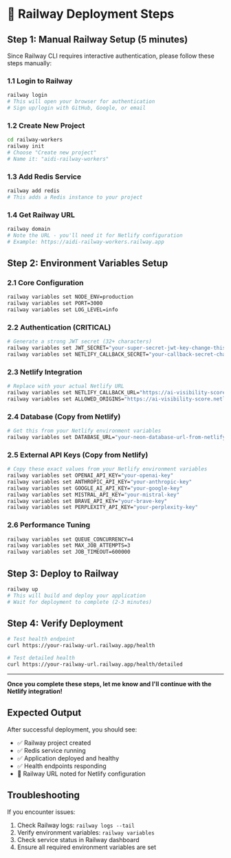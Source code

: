 # 🚂 Railway Deployment Steps

## Step 1: Manual Railway Setup (5 minutes)

Since Railway CLI requires interactive authentication, please follow these steps manually:

### 1.1 Login to Railway
```bash
railway login
# This will open your browser for authentication
# Sign up/login with GitHub, Google, or email
```

### 1.2 Create New Project
```bash
cd railway-workers
railway init
# Choose "Create new project"
# Name it: "aidi-railway-workers"
```

### 1.3 Add Redis Service
```bash
railway add redis
# This adds a Redis instance to your project
```

### 1.4 Get Railway URL
```bash
railway domain
# Note the URL - you'll need it for Netlify configuration
# Example: https://aidi-railway-workers.railway.app
```

## Step 2: Environment Variables Setup

### 2.1 Core Configuration
```bash
railway variables set NODE_ENV=production
railway variables set PORT=3000
railway variables set LOG_LEVEL=info
```

### 2.2 Authentication (CRITICAL)
```bash
# Generate a strong JWT secret (32+ characters)
railway variables set JWT_SECRET="your-super-secret-jwt-key-change-this-in-production-32chars+"
railway variables set NETLIFY_CALLBACK_SECRET="your-callback-secret-change-this-too"
```

### 2.3 Netlify Integration
```bash
# Replace with your actual Netlify URL
railway variables set NETLIFY_CALLBACK_URL="https://ai-visibility-score.netlify.app/.netlify/functions/bridge-callback"
railway variables set ALLOWED_ORIGINS="https://ai-visibility-score.netlify.app"
```

### 2.4 Database (Copy from Netlify)
```bash
# Get this from your Netlify environment variables
railway variables set DATABASE_URL="your-neon-database-url-from-netlify"
```

### 2.5 External API Keys (Copy from Netlify)
```bash
# Copy these exact values from your Netlify environment variables
railway variables set OPENAI_API_KEY="your-openai-key"
railway variables set ANTHROPIC_API_KEY="your-anthropic-key"
railway variables set GOOGLE_AI_API_KEY="your-google-key"
railway variables set MISTRAL_API_KEY="your-mistral-key"
railway variables set BRAVE_API_KEY="your-brave-key"
railway variables set PERPLEXITY_API_KEY="your-perplexity-key"
```

### 2.6 Performance Tuning
```bash
railway variables set QUEUE_CONCURRENCY=4
railway variables set MAX_JOB_ATTEMPTS=3
railway variables set JOB_TIMEOUT=600000
```

## Step 3: Deploy to Railway
```bash
railway up
# This will build and deploy your application
# Wait for deployment to complete (2-3 minutes)
```

## Step 4: Verify Deployment
```bash
# Test health endpoint
curl https://your-railway-url.railway.app/health

# Test detailed health
curl https://your-railway-url.railway.app/health/detailed
```

---

**Once you complete these steps, let me know and I'll continue with the Netlify integration!**

## Expected Output
After successful deployment, you should see:
- ✅ Railway project created
- ✅ Redis service running
- ✅ Application deployed and healthy
- ✅ Health endpoints responding
- 📝 Railway URL noted for Netlify configuration

## Troubleshooting
If you encounter issues:
1. Check Railway logs: `railway logs --tail`
2. Verify environment variables: `railway variables`
3. Check service status in Railway dashboard
4. Ensure all required environment variables are set
